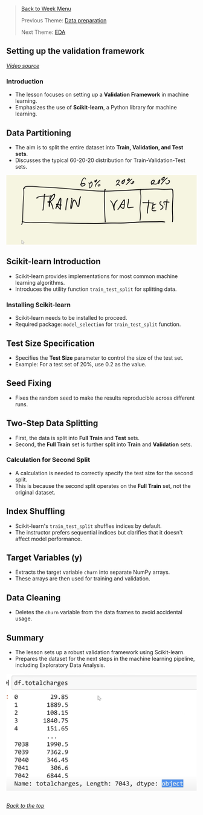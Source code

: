 >[Back to Week Menu](README.md)
>
>Previous Theme: [Data preparation](02_data_preparation.md)
>
>Next Theme: [EDA](04_eda.md)

## Setting up the validation framework
_[Video source](https://www.youtube.com/watch?v=_lwz34sOnSE&list=PL3MmuxUbc_hIhxl5Ji8t4O6lPAOpHaCLR)_


### Introduction
- The lesson focuses on setting up a **Validation Framework** in machine learning.
- Emphasizes the use of **Scikit-learn**, a Python library for machine learning.

## Data Partitioning
- The aim is to split the entire dataset into **Train, Validation, and Test sets**.
- Discusses the typical 60-20-20 distribution for Train-Validation-Test sets.

![split](images/03_validation_01_split.png)

## Scikit-learn Introduction
- Scikit-learn provides implementations for most common machine learning algorithms.
- Introduces the utility function `train_test_split` for splitting data.

### Installing Scikit-learn
- Scikit-learn needs to be installed to proceed.
- Required package: `model_selection` for `train_test_split` function.

## Test Size Specification
- Specifies the **Test Size** parameter to control the size of the test set.
- Example: For a test set of 20%, use 0.2 as the value.

## Seed Fixing
- Fixes the random seed to make the results reproducible across different runs.

## Two-Step Data Splitting
- First, the data is split into **Full Train** and **Test** sets.
- Second, the **Full Train** set is further split into **Train** and **Validation** sets.

### Calculation for Second Split
- A calculation is needed to correctly specify the test size for the second split.
- This is because the second split operates on the **Full Train** set, not the original dataset.

## Index Shuffling
- Scikit-learn's `train_test_split` shuffles indices by default.
- The instructor prefers sequential indices but clarifies that it doesn't affect model performance.

## Target Variables (y)
- Extracts the target variable `churn` into separate NumPy arrays.
- These arrays are then used for training and validation.

## Data Cleaning
- Deletes the `churn` variable from the data frames to avoid accidental usage.

## Summary
- The lesson sets up a robust validation framework using Scikit-learn.
- Prepares the dataset for the next steps in the machine learning pipeline, including Exploratory Data Analysis.


![total](images/02_data_preparation_01_total.png)

```python
```



_[Back to the top](#setting-up-the-validation-framework)_